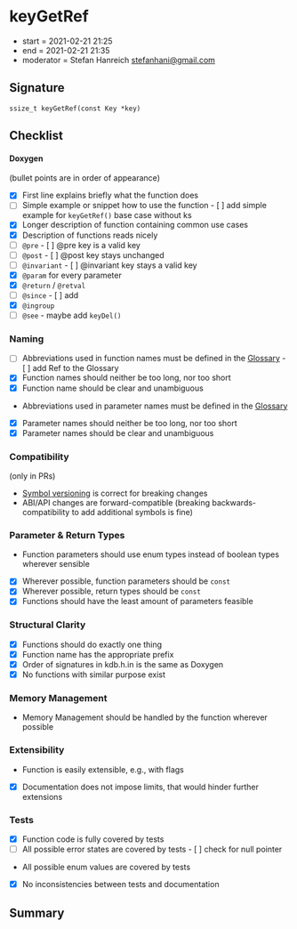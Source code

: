 # keyGetRef

- start = 2021-02-21 21:25
- end = 2021-02-21 21:35
- moderator = Stefan Hanreich <stefanhani@gmail.com>

## Signature

`ssize_t keyGetRef(const Key *key)`

## Checklist

#### Doxygen

(bullet points are in order of appearance)

- [x] First line explains briefly what the function does
- [ ] Simple example or snippet how to use the function
      - [ ] add simple example for `keyGetRef()` base case without ks
- [x] Longer description of function containing common use cases
- [x] Description of functions reads nicely
- [ ] `@pre`
      - [ ] @pre key is a valid key
- [ ] `@post`
      - [ ] @post key stays unchanged
- [ ] `@invariant`
      - [ ] @invariant key stays a valid key
- [x] `@param` for every parameter
- [x] `@return` / `@retval`
- [ ] `@since`
      - [ ] add
- [x] `@ingroup`
- [ ] `@see`
      - maybe add `keyDel()`

### Naming

- [ ] Abbreviations used in function names must be defined in the
      [Glossary](/doc/help/elektra-glossary.md)
      - [ ] add Ref to the Glossary
- [x] Function names should neither be too long, nor too short
- [x] Function name should be clear and unambiguous
- Abbreviations used in parameter names must be defined in the
      [Glossary](/doc/help/elektra-glossary.md)
- [x] Parameter names should neither be too long, nor too short
- [x] Parameter names should be clear and unambiguous

### Compatibility

(only in PRs)

- [Symbol versioning](/doc/dev/symbol-versioning.md)
      is correct for breaking changes
- ABI/API changes are forward-compatible (breaking backwards-compatibility
      to add additional symbols is fine)

### Parameter & Return Types

- Function parameters should use enum types instead of boolean types
      wherever sensible
- [x] Wherever possible, function parameters should be `const`
- [x] Wherever possible, return types should be `const`
- [x] Functions should have the least amount of parameters feasible

### Structural Clarity

- [x] Functions should do exactly one thing
- [x] Function name has the appropriate prefix
- [x] Order of signatures in kdb.h.in is the same as Doxygen
- [x] No functions with similar purpose exist

### Memory Management

- Memory Management should be handled by the function wherever possible

### Extensibility

- Function is easily extensible, e.g., with flags
- [x] Documentation does not impose limits, that would hinder further extensions

### Tests

- [x] Function code is fully covered by tests
- [ ] All possible error states are covered by tests
      - [ ] check for null pointer
- All possible enum values are covered by tests
- [x] No inconsistencies between tests and documentation

## Summary
